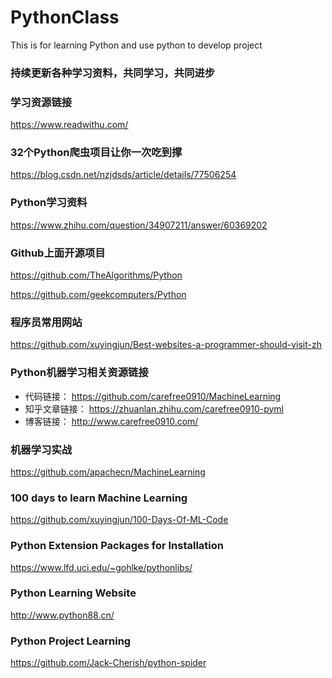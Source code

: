 # PythonClass
This is for learning Python and use python to develop project

### 持续更新各种学习资料，共同学习，共同进步

### 学习资源链接
https://www.readwithu.com/


### 32个Python爬虫项目让你一次吃到撑
https://blog.csdn.net/nzjdsds/article/details/77506254

### Python学习资料
https://www.zhihu.com/question/34907211/answer/60369202

### Github上面开源项目
https://github.com/TheAlgorithms/Python

https://github.com/geekcomputers/Python

### 程序员常用网站
https://github.com/xuyingjun/Best-websites-a-programmer-should-visit-zh


### Python机器学习相关资源链接
+ 代码链接： https://github.com/carefree0910/MachineLearning
+ 知乎文章链接： https://zhuanlan.zhihu.com/carefree0910-pyml
+ 博客链接： http://www.carefree0910.com/

### 机器学习实战
https://github.com/apachecn/MachineLearning


### 100 days to learn Machine Learning
https://github.com/xuyingjun/100-Days-Of-ML-Code

### Python Extension Packages for Installation
https://www.lfd.uci.edu/~gohlke/pythonlibs/

### Python Learning Website
http://www.python88.cn/

### Python Project Learning
https://github.com/Jack-Cherish/python-spider
